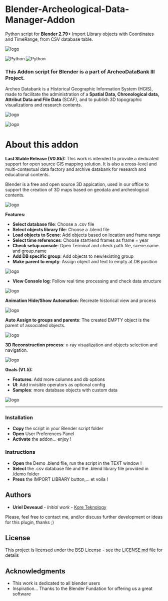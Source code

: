 # Blender-Archeological-Data-Manager-Addon
Python script for <b>Blender 2.79+</b> Import Library objects with Coordinates and TimeRange, from CSV database table.

![logo](https://github.com/KoreTeknology/Blender-CSV-Library-Importer-Addon/blob/master/media/header_r1.jpg)

![Python](https://img.shields.io/badge/python-v3.5+-blue.svg)
![Python](https://img.shields.io/badge/blender-v2.79+-orange.svg)


### This Addon script for Blender is a part of ArcheoDataBank III Project.
Archeo Databank is a Historical Geographic Information System (HGIS), made to facilitate the administration of a <b>Spatial Data, Chronological data, Attribut Data and File Data</b> (SCAF), and to publish 3D topographic visualizations and research contents.

![logo](https://github.com/KoreTeknology/Blender-CSV-Library-Importer-Addon/blob/master/media/release1.jpg)

![logo](https://github.com/KoreTeknology/Blender-CSV-Library-Importer-Addon/blob/master/media/install2.jpg)

# About this addon

**Last Stable Release (V0.8b):**
This work is intended to provide a dedicated support for open source GIS mapping solution. 
It is also a cross-level and multi-contextual data factory and archive databank for research and educational contents.

Blender is a free and open source 3D appication, used in our office to support the creation of 3D maps based on geodata and archeological contents.

![logo](https://github.com/KoreTeknology/Blender-CSV-Library-Importer-Addon/blob/master/media/release1a.jpg)

**Features:**
* **Select database file**: Choose a .csv file
* **Select objects library file**: Choose a .blend file
* **Load objects to Scene**: Add objects based on location and frame range
* **Select time references**: Choose start/end frames as frame = year
* **Check setup console**: Open Terminal and check path.file, scene.name and group.name
* **Add DB specific group**: Add objects to new/existing group
* **Make parent to empty**: Assign object and text to empty at DB position

![logo](https://github.com/KoreTeknology/Blender-CSV-Library-Importer-Addon/blob/master/media/database.jpg)

* **View Console log**: Follow real time processing and check data structure

![logo](https://github.com/KoreTeknology/Blender-CSV-Library-Importer-Addon/blob/master/media/console.jpg)

 **Animation Hide/Show Automation**: Recreate historical view and process

![logo](https://github.com/KoreTeknology/Blender-CSV-Library-Importer-Addon/blob/master/media/timeline.jpg)

**Auto Assign to groups and parents**: The created EMPTY object is the parent of associated objects.

![logo](https://github.com/KoreTeknology/Blender-CSV-Library-Importer-Addon/blob/master/media/groups.jpg)

**3D Reconstruction process**: x-ray visualization and objects selection and navigation.

![logo](https://github.com/KoreTeknology/Blender-CSV-Library-Importer-Addon/blob/master/media/visual.jpg)


**Goals (V1.5):**
* **Features**: Add more columns and db options
* **UI**: Add invisible operators as optional config
* **Samples**: more database objects with custom data

![logo](https://github.com/KoreTeknology/Blender-CSV-Library-Importer-Addon/blob/master/media/release2.jpg)

***

### Installation ###

* **Copy** the script in your Blender script folder
* **Open** User Preferences Panel
* **Activate** the addon... enjoy !


### Instructions ###

* **Open** the Demo .blend file, run the script in the TEXT window !
* **Select** the .csv database file and the .blend library file provided in /demo folder
* **Press** the IMPORT LIBRARY button,... et voila !


## Authors

* **Uriel Deveaud** - *Initial work* - [Kore Teknology](https://github.com/KoreTeknology)

Please, feel free to contact me, and/or discuss further development or ideas for this plugin, thanks ;)

## License

This project is licensed under the BSD License - see the [LICENSE.md](LICENSE.md) file for details

## Acknowledgments

* This work is dedicated to all blender users
* Inspiration... Thanks to the Blender Fundation for offering us a great software
